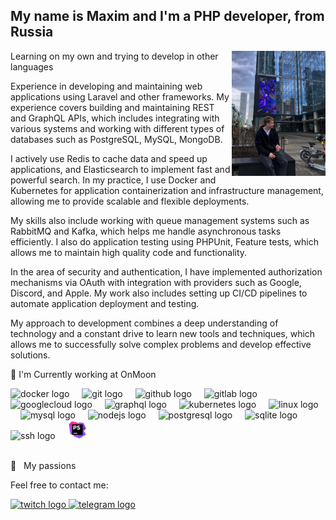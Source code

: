 <h2 align="left">My name is Maxim and I'm a PHP developer, from Russia</h2>

<p>
    <img align="right" height="200" width="150" src="/image/jUbXeuHEHu4.jpg"/>

Learning on my own and trying to develop in other languages
	<article>
Experience in developing and maintaining web applications using Laravel and other frameworks. My experience covers building and maintaining REST and GraphQL APIs, which includes integrating with various systems and working with different types of databases such as PostgreSQL, MySQL, MongoDB.

I actively use Redis to cache data and speed up applications, and Elasticsearch to implement fast and powerful search. In my practice, I use Docker and Kubernetes for application containerization and infrastructure management, allowing me to provide scalable and flexible deployments.

My skills also include working with queue management systems such as RabbitMQ and Kafka, which helps me handle asynchronous tasks efficiently. I also do application testing using PHPUnit, Feature tests, which allows me to maintain high quality code and functionality.

In the area of security and authentication, I have implemented authorization mechanisms via OAuth with integration with providers such as Google, Discord, and Apple. My work also includes setting up CI/CD pipelines to automate application deployment and testing.

My approach to development combines a deep understanding of technology and a constant drive to learn new tools and techniques, which allows me to successfully solve complex problems and develop effective solutions.
	</article>
</p>

<p align="left">
	🔭 I'm Currently working at OnMoon<br>
</p>

<div align="left">
	<img src="https://cdn.jsdelivr.net/gh/devicons/devicon/icons/docker/docker-original.svg" height="30" alt="docker logo"  />
	<img width="12" />
	<img src="https://cdn.jsdelivr.net/gh/devicons/devicon/icons/git/git-original.svg" height="30" alt="git logo"  />
	<img width="12" />
	<img src="https://cdn.jsdelivr.net/gh/devicons/devicon/icons/github/github-original.svg" height="30" alt="github logo"  />
	<img width="12" />
	<img src="https://cdn.jsdelivr.net/gh/devicons/devicon/icons/gitlab/gitlab-original.svg" height="30" alt="gitlab logo"  />
	<img width="12" />
	<img src="https://cdn.jsdelivr.net/gh/devicons/devicon/icons/googlecloud/googlecloud-original.svg" height="30" alt="googlecloud logo"  />
	<img width="12" />
	<img src="https://cdn.jsdelivr.net/gh/devicons/devicon/icons/graphql/graphql-plain.svg" height="30" alt="graphql logo"  />
	<img width="12" />
	<img src="https://cdn.jsdelivr.net/gh/devicons/devicon/icons/kubernetes/kubernetes-plain.svg" height="30" alt="kubernetes logo"  />
	<img width="12" />
	<img src="https://cdn.jsdelivr.net/gh/devicons/devicon/icons/linux/linux-original.svg" height="30" alt="linux logo"  />
	<img width="12" />
	<img src="https://cdn.jsdelivr.net/gh/devicons/devicon/icons/mysql/mysql-original.svg" height="30" alt="mysql logo"  />
	<img width="12" />
	<img src="https://cdn.jsdelivr.net/gh/devicons/devicon/icons/nodejs/nodejs-original.svg" height="30" alt="nodejs logo"  />
	<img width="12" />
	<img src="https://cdn.jsdelivr.net/gh/devicons/devicon/icons/postgresql/postgresql-original.svg" height="30" alt="postgresql logo"  />
	<img width="12" />
	<img src="https://cdn.jsdelivr.net/gh/devicons/devicon/icons/sqlite/sqlite-original.svg" height="30" alt="sqlite logo"  />
	<img width="12" />
	<img src="https://cdn.jsdelivr.net/gh/devicons/devicon/icons/ssh/ssh-original.svg" height="30" alt="ssh logo"  />
	<img width="12" />
	<img src="https://raw.githubusercontent.com/devicons/devicon/6910f0503efdd315c8f9b858234310c06e04d9c0/icons/phpstorm/phpstorm-original.svg" height="30" alt="vscode logo"  />
	<img width="12" />
</div>

<br clear="both">

🧡 &nbsp;&nbsp;My passions

Feel free to contact me:
<div align="left">
	<a href="https://www.twitch.tv/m4k50h" target="_blank">
		<img src="https://img.shields.io/static/v1?message=Twitch&logo=twitch&label=&color=9146FF&logoColor=white&labelColor=&style=for-the-badge" height="35" alt="twitch logo"  />
	</a>
	<a href="https://t.me/maxxi228" target="_blank">
		<img src="https://img.shields.io/static/v1?message=Telegram&logo=telegram&label=&color=2CA5E0&logoColor=white&labelColor=&style=for-the-badge" height="35" alt="telegram logo"  />
	</a>
</div>
